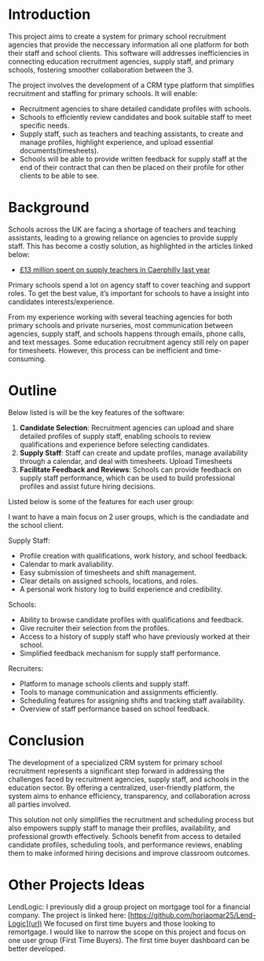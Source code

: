 # Introduction
This project aims to create a system for primary school recruitment agencies that provide the neccessary information all one platform for both their staff and school clients. This software will addresses inefficiencies in connecting education recruitment agencies, supply staff, and primary schools, fostering smoother collaboration between the 3.

The project involves the development of a CRM type platform that simplifies recruitment and staffing for primary schools. It will enable:

- Recruitment agencies to share detailed candidate profiles with schools.
- Schools to efficiently review candidates and book suitable staff to meet specific needs.
- Supply staff, such as teachers and teaching assistants, to create and manage profiles, highlight experience, and upload essential documents(timesheets).
- Schools will be able to provide written feedback for supply staff at the end of their contract that can then be placed on their profile for other clients to be able to see. 

# Background
Schools across the UK are facing a shortage of teachers and teaching assistants, leading to a growing reliance on agencies to provide supply staff. This has become a costly solution, as highlighted in the articles linked below:  

- [£13 million spent on supply teachers in Caerphilly last year](https://www.southwalesargus.co.uk/news/24509537.13m-spent-caerphilly-supply-teachers-last-year/)  

Primary schools spend a lot on agency staff to cover teaching and support roles. To get the best value, it’s important for schools to have a insight into candidates interests/experience. 

From my experience working with several teaching agencies for both primary schools and private nurseries, most communication between agencies, supply staff, and schools happens through emails, phone calls, and text messages. Some education recruitment agency still rely on paper for timesheets. However, this process can be inefficient and time-consuming.  

# Outline
Below listed is will be the key features of the software:

1. **Candidate Selection**: Recruitment agencies can upload and share detailed profiles of supply staff, enabling schools to review qualifications and experience before selecting candidates.
2. **Supply Staff**: Staff can create and update profiles, manage availability through a calendar, and deal with timesheets. Upload Timesheets
3. **Facilitate Feedback and Reviews**: Schools can provide feedback on supply staff performance, which can be used to build professional profiles and assist future hiring decisions.

Listed below is some of the features for each user group:

I want to have a main focus on 2 user groups, which is the candiadate and the school client.

Supply Staff:
- Profile creation with qualifications, work history, and school feedback.
- Calendar to mark avaliability.
- Easy submission of timesheets and shift management.
- Clear details on assigned schools, locations, and roles.
- A personal work history log to build experience and credibility.
  
Schools:
- Ability to browse candidate profiles with qualifications and feedback.
- Give recruiter their selection from the profiles.
- Access to a history of supply staff who have previously worked at their school.
- Simplified feedback mechanism for supply staff performance.

Recruiters:
- Platform to manage schools clients and supply staff.
- Tools to manage communication and assignments efficiently.
- Scheduling features for assigning shifts and tracking staff availability.
- Overview of staff performance based on school feedback.

# Conclusion
The development of a specialized CRM system for primary school recruitment represents a significant step forward in addressing the challenges faced by recruitment agencies, supply staff, and schools in the education sector. By offering a centralized, user-friendly platform, the system aims to enhance efficiency, transparency, and collaboration across all parties involved.

This solution not only simplifies the recruitment and scheduling process but also empowers supply staff to manage their profiles, availability, and professional growth effectively. Schools benefit from access to detailed candidate profiles, scheduling tools, and performance reviews, enabling them to make informed hiring decisions and improve classroom outcomes.

# Other Projects Ideas

LendLogic:
I previously did a group project on mortgage tool for a financial company. The project is linked here: [https://github.com/horiaomar25/Lend-Logic](url) We focused on first time buyers and those looking to remortgage. I would like to narrow the scope on this project and focus on one user group (First Time Buyers). The first time buyer dashboard can be better developed.




